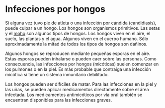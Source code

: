 Infecciones por hongos
======================


Si alguna vez tuvo [pie de atleta](https://medlineplus.gov/spanish/athletesfoot.html) o una [infección por cándida](https://medlineplus.gov/spanish/yeastinfections.html) (candidiasis), puede culpar a un hongo. Los hongos son organismos primitivos. Las setas y el [moho](https://medlineplus.gov/spanish/molds.html) son algunos tipos de hongos. Los hongos viven en el aire, el suelo, las plantas y el agua. Algunos viven en el cuerpo humano. Sólo aproximadamente la mitad de todos los tipos de hongos son dañinos. 


Algunos hongos se reproducen mediante pequeñas esporas en el aire. Estas esporas pueden inhalarse o pueden caer sobre las personas. Como consecuencia, las infecciones por hongos (micóticas) suelen comenzar en los pulmones o en la piel. Es más probable que contraiga una infección micótica si tiene un sistema inmunitario debilitado. 


Los hongos pueden ser difíciles de matar. Para las infecciones en la piel y las uñas, se pueden aplicar medicamentos directamente sobre el área infectada. Los medicamentos antimicóticos por vía oral también se encuentran disponibles para las infecciones graves. 


